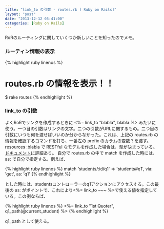 ```yaml
---
title: "link_to の引数 - routes.rb [ Ruby on Rails]"
layout: "post"
date: "2013-12-12 05:41:00"
categories: [Ruby on Rails]
---
```


RoRのルーティングに関していくつか新しいことを知ったのでメモ。

### ルーティン情報の表示

{% highlight ruby linenos %}
# routes.rb の情報を表示！！
$ rake routes
{% endhighlight %}


### link_to の引数

よくRoRでリンクを作成するときに <%= link_to “blabla", blabla %> みたいに使う。一つ目の引数はリンクの文字。二つの引数がURLに関するもの。二つ目の引数にいつも何を渡せばいいのか分からなかった。これは、上記の routes.rb の情報を確認するコマンドを打ち、一番左の prefix のカラムの変数？を渡す。resources :blabla で RESTful なモデルを作成した場合は、型が決まっている。[ドキュメント](http://railsdoc.com/references/resources)に詳細あり。
自分で routes.rb の中で match を作成した時には、as: で自分で指定する。例えば、 

{% highlight ruby linenos %}
match 'students/:id/q1' => 'students#q1', via: 'get', as: 'q1'
{% endhighlight %}

とした時には、studentsコントローラーのq1アクションにアクセスする。この最後の as: がポイントで、これにより<%= link_to ~~~ %>で使える値を指定している。この例ならば、 

{% highlight ruby linenos %}
<%= link_to "1st Quoter", q1_path(@current_student) %>
{% endhighlight %}

q1_path として使える。